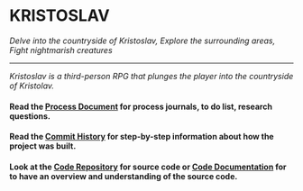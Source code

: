 # KRISTOSLAV  
_Delve into the countryside of Kristoslav, Explore the surrounding areas, Fight nightmarish creatures_

---

_Kristoslav is a third-person RPG that plunges the player into the countryside of Kristolav._ 

#### Read the [Process Document](https://bitbucket.org/btkgamedesign/kristoslav/src/master/Process) for process journals, to do list, research questions.
#### Read the [Commit History](https://bitbucket.org/btkgamedesign/kristoslav/commits/) for step-by-step information about how the project was built. 
#### Look at the [Code Repository](https://bitbucket.org/btkgamedesign/kristoslav/src/master/Kristoslav-project/) for source code or [Code Documentation](https://bitbucket.org/btkgamedesign/kristoslav/src/master/code-documentation/) for to have an overview and understanding of the source code.
